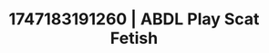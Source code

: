 ---
categories:
- ASMR tingles
- Cosmic sensuality
- Close contact
- Gothic romance
- Pleasure mapping
image: /assets/images/1747183191260.jpg
layout: post
seo:
  description: Featured content with high-quality Scat Fetish, ABDL Play. HD images
    available.
  keywords: Scat Fetish, ABDL Play
  og_image: /assets/images/1747183191260.jpg
  schema_type: VisualArtwork
tags:
- ABDL Play
- Scat Fetish
- '#1747183191260'
title: 1747183191260 | ABDL Play Scat Fetish
---